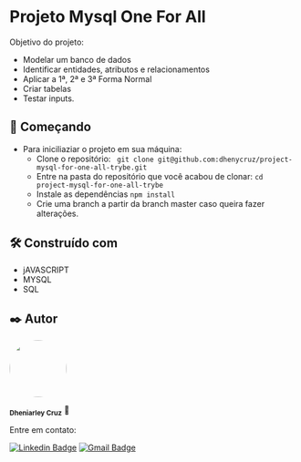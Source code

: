 # Projeto Mysql One For All
Objetivo do projeto:
- Modelar um banco de dados
- Identificar entidades, atributos e relacionamentos
- Aplicar a 1ª, 2ª e 3ª Forma Normal
- Criar tabelas
- Testar inputs.

## 🚀 Começando
- Para iniciliaziar o projeto em sua máquina:
  - Clone o repositório:
    ``` git clone git@github.com:dhenycruz/project-mysql-for-one-all-trybe.git```
  - Entre na pasta do repositório que você acabou de clonar:
    ``` cd project-mysql-for-one-all-trybe ```
  - Instale as dependências
    ``` npm install ```
  - Crie uma branch a partir da branch master caso queira fazer alterações.

## 🛠️ Construído com

* jAVASCRIPT
* MYSQL
* SQL

## ✒️ Autor
 
  <a href="url"><img src="https://avatars.githubusercontent.com/u/26901028?s=400&u=d99619f0fcc7ff7d8407ff05a0e90a0149f959ee&v=4" style="border-radius: 100%;" width="100px" heigth="100px" alt=""/></a>
  
<sub><b>Dheniarley Cruz</b></sub></a> 🚀

Entre em contato:

[![Linkedin Badge](https://img.shields.io/badge/-Dheniarley-blue?style=flat-square&logo=Linkedin&logoColor=white&link=https://www.linkedin.com/in/dheniarley/)](https://www.linkedin.com/in/dheniarley/) 
[![Gmail Badge](https://img.shields.io/badge/-dheniarley.ds@gmail.com-c14438?style=flat-square&logo=Gmail&logoColor=white&link=mailto:dheniarley.ds@gmail.com)](mailto:dheniarley.ds@gmail.com)
